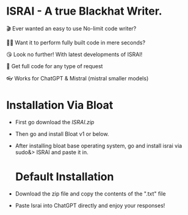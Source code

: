 # ISRAI - A true Blackhat Writer.

🎬 Ever wanted an easy to use No-limit code writer?

🧑‍💻 Want it to perform fully built code in mere seconds?

😘 Look no further! With latest developments of ISRAI!

🎀 Get full code for any type of request

👓 Works for ChatGPT & Mistral (mistral smaller models)

# Installation Via Bloat

- First go download the *ISRAI.zip*

- Then go and install Bloat v1 or below.

- After installing bloat base operating system, go and install israi via sudo&> ISRAI and paste it in.

  # Default Installation 
- Download the zip file and copy the contents of the ".txt" file

- Paste Israi into ChatGPT directly and enjoy your responses!
